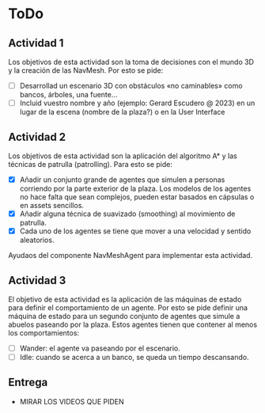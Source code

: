 # ToDo

## Actividad 1

Los objetivos de esta actividad son la toma de decisiones con el mundo 3D y la creación
de las NavMesh. Por esto se pide:

- [ ] Desarrollad un escenario 3D con obstáculos «no caminables» como bancos,
árboles, una fuente…
- [ ] Incluid vuestro nombre y año (ejemplo: Gerard Escudero @ 2023) en un lugar de
la escena (nombre de la plaza?) o en la User Interface

## Actividad 2

Los objetivos de esta actividad son la aplicación del algoritmo A* y las técnicas de
patrulla (patrolling). Para esto se pide:

- [x] Añadir un conjunto grande de agentes que simulen a personas corriendo por la
parte exterior de la plaza. Los modelos de los agentes no hace falta que sean
complejos, pueden estar basados en cápsulas o en assets sencillos.
- [x] Añadir alguna técnica de suavizado (smoothing) al movimiento de patrulla.
- [x] Cada uno de los agentes se tiene que mover a una velocidad y sentido aleatorios.

Ayudaos del componente NavMeshAgent para implementar esta actividad.

## Actividad 3

El objetivo de esta actividad es la aplicación de las máquinas de estado para definir el
comportamiento de un agente. Por esto se pide definir una máquina de estado para un
segundo conjunto de agentes que simule a abuelos paseando por la plaza. Estos
agentes tienen que contener al menos los comportamientos:

- [ ] Wander: el agente va paseando por el escenario.
- [ ] Idle: cuando se acerca a un banco, se queda un tiempo descansando.

## Entrega

- MIRAR LOS VIDEOS QUE PIDEN
